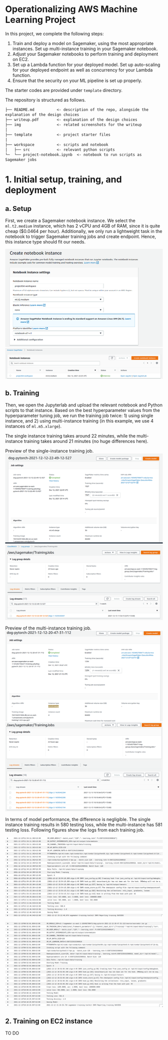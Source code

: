 # Operationalizing AWS Machine Learning Project

In this project, we complete the following steps:

1. Train and deploy a model on Sagemaker, using the most appropriate instances. Set up multi-instance training in your Sagemaker notebook.
2. Adjust your Sagemaker notebooks to perform training and deployment on EC2. 
3. Set up a Lambda function for your deployed model. Set up auto-scaling for your deployed endpoint as well as concurrency for your Lambda function.
4. Ensure that the security on your ML pipeline is set up properly.

The starter codes are provided under `template` directory.

The repository is structured as follows.

```
├── README.md          <- description of the repo, alongside the explanation of the design choices
├── writeup.pdf        <- explanation of the design choices
├── img                <- related screenshots for the writeup
│
├── template           <- project starter files
|
├── workspace          <- scripts and notebook
│   ├── src            <- relevant python scripts
└─  └── project-notebook.ipynb  <- notebook to run scripts as Sagemaker jobs
```

# 1. Initial setup, training, and deployment

## a. Setup

First, we create a Sagemaker notebook instance. We select the `ml.t2.medium` instance, which has 2 vCPU and 4GB of RAM, since it is quite cheap ($0.0464 per hour). Additionally, we only run a lightweight task in the notebook to trigger Sagemaker training jobs and create endpoint. Hence, this instance type should fit our needs.

![00-setup-notebook-instance](img/00-setup-notebook-instance.png)
![01-setup-notebook-instance](img/01-preview-notebook-dashboard.png)

## b. Training

Then, we open the Jupyterlab and upload the relevant notebook and Python scripts to that instance. Based on the best hyperparameter values from the hyperparameter tuning job, we run the training job twice: 1) using single instance, and 2) using multi-instance training (in this example, we use 4 instances of `ml.m5.xlarge`). 

The single instance training takes around 22 minutes, while the multi-instance training takes around 21 minutes (no huge differences here).

Preview of the single-instance training job.
![02-single-instance-training-job-preview](img/02-single-instance-training-job-preview.png)
![03-single-instance-training-log-streams](img/03-single-instance-training-log-streams.png)

Preview of the multi-instance training job.
![04-multi-instance-training-job-preview](img/04-multi-instance-training-job-preview.png)
![05-multi-instance-training-log-streams](img/05-multi-instance-training-log-streams.png)

In terms of model performance, the difference is negligible. The single instance training results in 580 testing loss, while the multi-instance has 581 testing loss. Following figures show the logs from each training job.

![03a-multi-instance-training-log-content](img/03a-single-instance-training-log-content.png)

![05a-multi-instance-training-log-content](img/05a-multi-instance-training-log-content.png)

## 2. Training on EC2 instance

TO DO